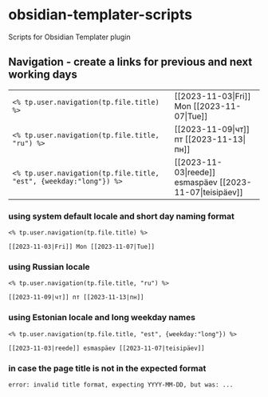 # obsidian-templater-scripts

Scripts for Obsidian Templater plugin

## Navigation - create a links for previous and next working days

|     |     |
| --- | --- |
| ```<% tp.user.navigation(tp.file.title) %>``` | [[2023-11-03\|Fri]] Mon [[2023-11-07\|Tue]] |
| ```<% tp.user.navigation(tp.file.title, "ru") %>``` | [[2023-11-09\|чт]] пт [[2023-11-13\|пн]] |
| ```<% tp.user.navigation(tp.file.title, "est", {weekday:"long"}) %>``` | [[2023-11-03\|reede]] esmaspäev [[2023-11-07\|teisipäev]] |

### using system default locale and short day naming format

```
<% tp.user.navigation(tp.file.title) %>
```

```
[[2023-11-03|Fri]] Mon [[2023-11-07|Tue]]
```

### using Russian locale

```
<% tp.user.navigation(tp.file.title, "ru") %>
```

```
[[2023-11-09|чт]] пт [[2023-11-13|пн]]
```

### using Estonian locale and long weekday names

```
<% tp.user.navigation(tp.file.title, "est", {weekday:"long"}) %>
```

```
[[2023-11-03|reede]] esmaspäev [[2023-11-07|teisipäev]]
```

### in case the page title is not in the expected format

```
error: invalid title format, expecting YYYY-MM-DD, but was: ...
```
